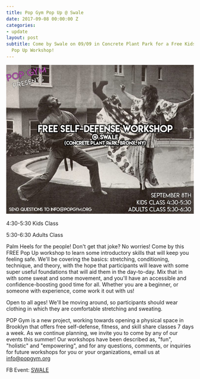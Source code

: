 ```yaml
---
title: Pop Gym Pop Up @ Swale
date: 2017-09-08 00:00:00 Z
categories:
- update
layout: post
subtitle: Come by Swale on 09/09 in Concrete Plant Park for a Free Kids/Adults Self-Defense
  Pop Up Workshop!
---
```


![Pop Gym at Swale](/assets/Swale.jpg)

4:30-5:30 Kids Class

5:30-6:30 Adults Class

Palm Heels for the people! Don't get that joke? No worries! Come by this FREE Pop Up workshop to learn some introductory skills that will keep you feeling safe. We'll be covering the basics: stretching, conditioning, technique, and theory, with the hope that participants will leave with some super useful foundations that will aid them in the day-to-day. Mix that in with some sweat and some movement, and you'll have an accessible and confidence-boosting good time for all. Whether you are a beginner, or someone with experience, come work it out with us!

Open to all ages! We'll be moving around, so participants should wear clothing in which they are comfortable stretching and sweating.

POP Gym is a new project, working towards opening a physical space in Brooklyn that offers free self-defense, fitness, and skill share classes 7 days a week. As we continue planning, we invite you to come by any of our events this summer! Our workshops have been described as, "fun", "holistic" and "empowering", and for any questions, comments, or inquiries for future workshops for you or your organizations, email us at info@popgym.org

FB Event: [SWALE](https://www.facebook.com/events/299480647129405/)
